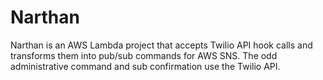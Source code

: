Narthan
=======

Narthan is an AWS Lambda project that accepts Twilio API hook calls and transforms them into pub/sub commands for AWS SNS. The odd administrative command and sub confirmation use the Twilio API.